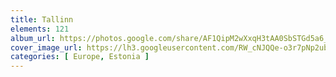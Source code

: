 ```yaml
---
title: Tallinn
elements: 121
album_url: https://photos.google.com/share/AF1QipM2wXxqH3tAA0SbSTGd5a6_pxktDx7q5GqHBqiy02KcXQrbNdiFUmh18oQfSRbrRg?key=Vm9QRW5PWF96bGZHNmoxdXNYWkpHaVRPYlB3ZVlR
cover_image_url: https://lh3.googleusercontent.com/RW_cNJQQe-o3r7pNp2ubZLp4OIrCyOJtPz91GnsPyIrhDGwqS49h1UyJCjgKjCzFs0XQKy1jtiALPVrSSL-EQGUTfsVR36zz4WPEVsPUzAReBLaEkSBOfS8bwJ4EP7iQ05i65ll__TKJvtrjF3MMgmtnCt-EsI7lz9AEb_Hosoexim8rggon1VhU_lz3z73CNB8OYHdKMDXohMHhDVb6kcd4ge_olUDLVyM2lWBMl5QM5a3QEcjjsrBJ8odTkbmfelZZmxJ0yl9iBrqAkZoqoGxHxCEUe7nXFTJwmHtjIBCjuu8QJBLaJpf_OePlISeG1ia8E0aOp1g0KtVPh2E6-9b9UW1baFLUPIsiMSHdkkxTaXeFdDEhi_c5NQTXjtebx_Wv4diMJd3_5dJQi0tsh8uGB8PRxvGYfZo-Ia5DrWrrhOMkJrP4FJGtCGViHdo8z-KVrsyrNjWutcqYqlDXF5UT8Ef43eS3qJP1gOhDoZ9Zx5p8rFLcPBDxjqRzNAIxptxzmwS0lY7LRxENyGsRTfbd9A0EMOfZX5zbXiv_ONGlM7BX7ye675uU3FVI3kOyO1meW-QCrA0tAcQGggLqdyUkNFkGW9cUjapN3TqydDV5VHAtUYIRpB18Uemv67ZCGlp4Hi2xB8ezTKltsg8D68EE1M37N8HFTRKjCgOMT3ndfOTsSyioCHg=s195-p-k-no
categories: [ Europe, Estonia ]
---
```

